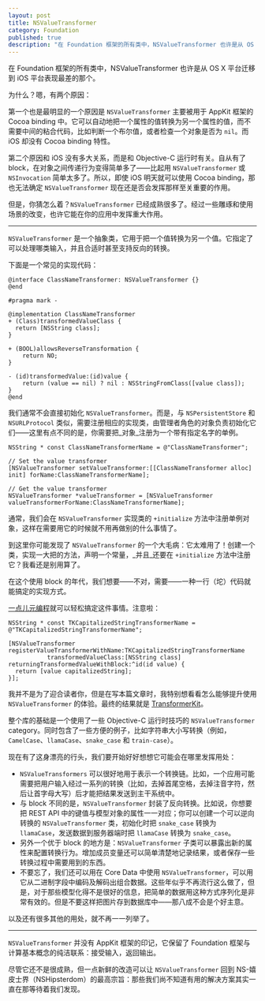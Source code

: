 ```yaml
---
layout: post
title: NSValueTransformer
category: Foundation
published: true
description: "在 Foundation 框架的所有类中，NSValueTransformer 也许是从 OS X 平台迁移到 iOS 平台表现最差的那个。但是，经过一些雕琢和使用场景的改变，也许它能在你的应用中发挥重大作用。"
---
```


在 Foundation 框架的所有类中，NSValueTransformer 也许是从 OS X 平台迁移到 iOS 平台表现最差的那个。

为什么？嗯，有两个原因：

第一个也是最明显的一个原因是 `NSValueTransformer` 主要被用于 AppKit 框架的 Cocoa binding 中。它可以自动地把一个属性的值转换为另一个属性的值，而不需要中间的粘合代码，比如判断一个布尔值，或者检查一个对象是否为 `nil`。而 iOS 却没有 Cocoa binding 特性。

第二个原因和 iOS 没有多大关系，而是和 Objective-C 运行时有关。自从有了 block，在对象之间传递行为变得简单多了——比起用 `NSValueTransformer` 或 `NSInvocation` 简单太多了。所以，即使 iOS 明天就可以使用 Cocoa binding，那也无法确定 `NSValueTransformer` 现在还是否会发挥那样至关重要的作用。

但是，你猜怎么着？`NSValueTransformer` 已经成熟很多了。经过一些雕琢和使用场景的改变，也许它能在你的应用中发挥重大作用。

---

`NSValueTransformer` 是一个抽象类，它用于把一个值转换为另一个值。它指定了可以处理哪类输入，并且合适时甚至支持反向的转换。

下面是一个常见的实现代码：

~~~{objective-c}
@interface ClassNameTransformer: NSValueTransformer {}
@end

#pragma mark -

@implementation ClassNameTransformer
+ (Class)transformedValueClass {
  return [NSString class];
}

+ (BOOL)allowsReverseTransformation {
    return NO;
}

- (id)transformedValue:(id)value {
    return (value == nil) ? nil : NSStringFromClass([value class]);
}
@end
~~~

我们通常不会直接初始化 `NSValueTransformer`。而是，与 `NSPersistentStore` 和 `NSURLProtocol` 类似，需要注册相应的实现类，由管理者角色的对象负责初始化它们——这里有点不同的是，你需要把_对象_注册为一个带有指定名字的单例。

~~~{objective-c}
NSString * const ClassNameTransformerName = @"ClassNameTransformer";

// Set the value transformer
[NSValueTransformer setValueTransformer:[[ClassNameTransformer alloc] init] forName:ClassNameTransformerName];

// Get the value transformer
NSValueTransformer *valueTransformer = [NSValueTransformer valueTransformerForName:ClassNameTransformerName];
~~~

通常，我们会在 `NSValueTransformer` 实现类的 `+initialize` 方法中注册单例对象，这样在需要用它的时候就不用再做别的什么事情了。

到这里你可能发现了 `NSValueTransformer` 的一个大毛病：它太难用了！创建一个类，实现一大把的方法，声明一个常量，_并且_还要在 `+initialize` 方法中注册它？我看还是别用算了。

在这个使用 block 的年代，我们想要——不对，需要——一种一行（坨）代码就能搞定的实现方式。

[一点儿元编程](https://github.com/mattt/TransformerKit/blob/master/TransformerKit/NSValueTransformer%2BTransformerKit.m#L36)就可以轻松搞定这件事情。注意啦：

~~~{objective-c}
NSString * const TKCapitalizedStringTransformerName = @"TKCapitalizedStringTransformerName";

[NSValueTransformer registerValueTransformerWithName:TKCapitalizedStringTransformerName
           transformedValueClass:[NSString class]
returningTransformedValueWithBlock:^id(id value) {
  return [value capitalizedString];
}];
~~~

我并不是为了迎合读者你，但是在写本篇文章时，我特别想看看怎么能够提升使用 `NSValueTransformer` 的体验。最终的结果就是 [TransformerKit](https://github.com/mattt/TransformerKit)。

整个库的基础是一个使用了一些 Objective-C 运行时技巧的 `NSValueTransformer` category。同时包含了一些方便的例子，比如字符串大小写转换（例如，`CamelCase`、`llamaCase`、`snake_case` 和 `train-case`）。

现在有了这身漂亮的行头，我们要开始好好想想它可能会在哪里发挥用处：

- `NSValueTransformers` 可以很好地用于表示一个转换链。比如，一个应用可能需要把用户输入经过一系列的转换（比如，去掉首尾空格，去掉注音字符，然后让首字母大写）后才能把结果发送到主干系统中。
- 与 block 不同的是，`NSValueTransformer` 封装了反向转换。比如说，你想要把 REST API 中的键值与模型对象的属性一一对应；你可以创建一个可以逆向转换的 `NSValueTransformer` 类，初始化时把 `snake_case` 转换为 `llamaCase`，发送数据到服务器端时把 `llamaCase` 转换为 `snake_case`。
- 另外一个优于 block 的地方是：`NSValueTransformer` 子类可以暴露出新的属性来配置转换行为。增加成员变量还可以简单清楚地记录结果，或者保存一些转换过程中需要用到的东西。
- 不要忘了，我们还可以用在 Core Data 中使用 `NSValueTransformer`，可以用它从二进制字段中编码及解码出组合数据。这些年似乎不再流行这么做了，但是，对于那些模型化得不是很好的信息，把简单的数据用这种方式序列化是非常有效的。但是不要这样把图片存到数据库中——那八成不会是个好主意。

以及还有很多其他的用处，就不再一一列举了。

---

`NSValueTransformer` 并没有 AppKit 框架的印记，它保留了 Foundation 框架与计算基本概念的纯洁联系：接受输入，返回输出。

尽管它还不是很成熟，但一点新鲜的改造可以让 `NSValueTransformer` 回到 NS-嬉皮士界（NSHipsterdom）的最高宗旨：那些我们尚不知道有用的解决方案其实一直在那等待着我们发现。

